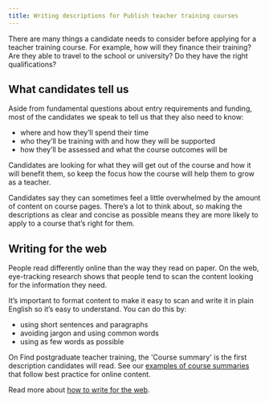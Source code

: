 ```yaml
---
title: Writing descriptions for Publish teacher training courses
---
```


There are many things a candidate needs to consider before applying for a teacher training course. For example, how will they finance their training? Are they able to travel to the school or university? Do they have the right qualifications?

## What candidates tell us

Aside from fundamental questions about entry requirements and funding, most of the candidates we speak to tell us that they also need to know:

- where and how they’ll spend their time
- who they’ll be training with and how they will be supported
- how they’ll be assessed and what the course outcomes will be

Candidates are looking for what they will get out of the course and how it will benefit them, so keep the focus how the course will help them to grow as a teacher.

Candidates say they can sometimes feel a little overwhelmed by the amount of content on course pages. There’s a lot to think about, so making the descriptions as clear and concise as possible means they are more likely to apply to a course that’s right for them.

## Writing for the web

People read differently online than the way they read on paper. On the web, eye-tracking research shows that people tend to scan the content looking for the information they need.

It’s important to format content to make it easy to scan and write it in plain English so it’s easy to understand. You can do this by:

- using short sentences and paragraphs
- avoiding jargon and using common words
- using as few words as possible

On Find postgraduate teacher training, the 'Course summary' is the first description candidates will read. See our [examples of course summaries](/guidance/course-summary-examples) that follow best practice for online content.

Read more about [how to write for the web](https://www.gov.uk/guidance/content-design/writing-for-gov-uk).
